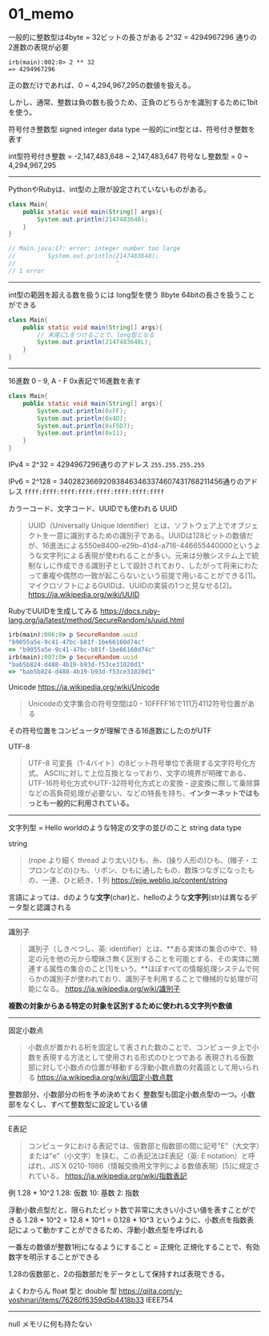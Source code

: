 # 01_memo

一般的に整数型は4byte = 32ビットの長さがある
2^32 = 4294967296 通りの2進数の表現が必要

```
irb(main):002:0> 2 ** 32
=> 4294967296
```

正の数だけであれば、0 ~ 4,294,967,295の数値を扱える。

しかし、通常、整数は負の数も扱うため、正負のどちらかを識別するために1bitを使う。

符号付き整数型 signed integer data type
一般的にint型とは、符号付き整数を表す

int型符号付き整数 = -2,147,483,648 ~ 2,147,483,647
符号なし整数型    = 0 ~ 4,294,967,295

---
PythonやRubyは、int型の上限が設定されていないものがある。

```java
class Main{
    public static void main(String[] args){
        System.out.println(2147483648);
    }
}

// Main.java:17: error: integer number too large
//         System.out.println(2147483648);
//                            ^
// 1 error
```

---
int型の範囲を超える数を扱うには long型を使う
8byte 64bitの長さを扱うことができる

```java
class Main{
    public static void main(String[] args){
        // 末尾にLをつけることで、long型となる
        System.out.println(2147483648L);
    }
}
```

---
16進数 0 - 9, A - F
0x表記で16進数を表す

```java
class Main{
    public static void main(String[] args){
        System.out.println(0xFF);
        System.out.println(0x4D);
        System.out.println(0xF5D7);
        System.out.println(0x11);
    }
}
```

IPv4 = 2^32 = 4294967296通りのアドレス
`255.255.255.255`

IPv6 = 2^128 = 340282366920938463463374607431768211456通りのアドレス
`ffff:ffff:ffff:ffff:ffff:ffff:ffff:ffff`

カラーコード、文字コード、UUIDでも使われる
UUID
>UUID（Universally Unique Identifier）とは、ソフトウェア上でオブジェクトを一意に識別するための識別子である。UUIDは128ビットの数値だが、16進法による550e8400-e29b-41d4-a716-446655440000というような文字列による表現が使われることが多い。元来は分散システム上で統制なしに作成できる識別子として設計されており、したがって将来にわたって重複や偶然の一致が起こらないという前提で用いることができる[1]。マイクロソフトによるGUIDは、UUIDの実装の1つと見なせる[2]。
https://ja.wikipedia.org/wiki/UUID

RubyでUUIDを生成してみる
https://docs.ruby-lang.org/ja/latest/method/SecureRandom/s/uuid.html

```ruby
irb(main):006:0> p SecureRandom.uuid
"b9055a5e-9c41-47bc-b81f-1be66160d74c"
=> "b9055a5e-9c41-47bc-b81f-1be66160d74c"
irb(main):007:0> p SecureRandom.uuid
"bab5b824-d488-4b19-b93d-f53ce31020d1"
=> "bab5b824-d488-4b19-b93d-f53ce31020d1"
```

Unicode
https://ja.wikipedia.org/wiki/Unicode
>Unicodeの文字集合の符号空間は0 - 10FFFF16で111万4112符号位置がある

その符号位置をコンピュータが理解できる16進数にしたのがUTF

UTF-8
>UTF-8
可変長（1-4バイト）の8ビット符号単位で表現する文字符号化方式。
ASCIIに対して上位互換となっており、文字の境界が明確である、UTF-16符号化方式やUTF-32符号化方式との変換・逆変換に際して乗除算などの高負荷処理が必要ない、などの特長を持ち、**インターネットではもっとも一般的に利用されている。**

---
文字列型
= Hello worldのような特定の文字の並びのこと 
string data type

string
>(rope より細く thread より太い)ひも、糸、(操り人形の)ひも、(帽子・エプロンなどの)ひも、リボン、ひもに通したもの、数珠つなぎになったもの、一連、ひと続き、1 列
https://ejje.weblio.jp/content/string

言語によっては、dのような**文字**(char)と、helloのような**文字列**(str)は異なるデータ型と認識される

---
識別子
>識別子（しきべつし、英: identifier）とは、**ある実体の集合の中で、特定の元を他の元から曖昧さ無く区別することを可能とする、その実体に関連する属性の集合のこと[1]をいう。**ほぼすべての情報処理システムで何らかの識別子が使われており、識別子を利用することで機械的な処理が可能になる。
https://ja.wikipedia.org/wiki/識別子

**複数の対象からある特定の対象を区別するために使われる文字列や数値**

---

固定小数点
>小数点が置かれる桁を固定して表された数のことで、コンピュータ上で小数を表現する方法として使用される形式のひとつである
>表現される仮数部に対して小数点の位置が移動する浮動小数点数の対義語として用いられる
https://ja.wikipedia.org/wiki/固定小数点数

整数部分、小数部分の桁を予め決めておく
整数型も固定小数点型の一つ。小数部をなくし、すべて整数型に設定している値

---
E表記
>コンピュータにおける表記では、仮数部と指数部の間に記号"E"（大文字）または"e"（小文字）を挟む。この表記法はE表記（英: E notation）と呼ばれ、JIS X 0210-1986（情報交換用文字列による数値表現）[5]に規定されている。
https://ja.wikipedia.org/wiki/指数表記

例 1.28 * 10^2
1.28: 仮数
10:   基数
2:    指数

浮動小数点型だと、限られたビット数で非常に大きい/小さい値を表すことができる
1.28 * 10^2 = 12.8 * 10^1 = 0.128 * 10^3
というように、小数点を指数表記によって動かすことができるため、浮動小数点型を呼ばれる

一番左の数値が整数1桁になるようにすること = 正規化
正規化することで、有効数字を明示することができる

1.28の仮数部と、2の指数部だをデータとして保持すれば表現できる。

よくわからん
float 型と double 型
https://qiita.com/y-yoshinari/items/76260f6359d5b4418b33
IEEE754

---
null
メモリに何も持たない